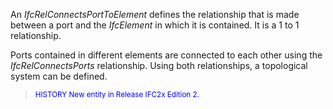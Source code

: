 An _IfcRelConnectsPortToElement_ defines the relationship that is made between a port and the _IfcElement_ in which it is contained. It is a 1 to 1 relationship.

Ports contained in different elements are connected to each other using the _IfcRelConnectsPorts_ relationship. Using both relationships, a topological system can be defined.

> <small><font color="#0000FF">HISTORY New entity in
        Release IFC2x Edition 2.</font></small>
>